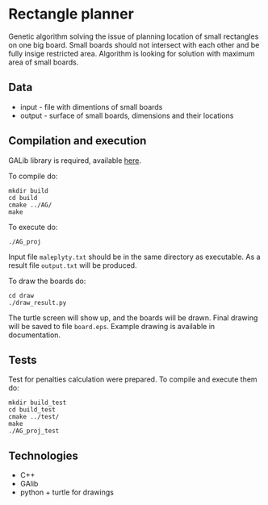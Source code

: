 # Rectangle planner
Genetic algorithm solving the issue of planning location of small rectangles on one big board.
Small boards should not intersect with each other and be fully insige restricted area.
Algorithm is looking for solution with maximum area of small boards.

## Data
* input - file with dimentions of small boards
* output - surface of small boards, dimensions and their locations

## Compilation and execution
GALib library is required, available [here](http://lancet.mit.edu/ga/).

To compile do:

    mkdir build
    cd build
    cmake ../AG/
    make


To execute do:

    ./AG_proj

Input file `maleplyty.txt` should be in the same directory as executable. As a result file `output.txt` will be produced.

To draw the boards do:

    cd draw
    ./draw_result.py

The turtle screen will show up, and the boards will be drawn. Final drawing will be saved to file `board.eps`. Example drawing is available in documentation.

## Tests
Test for penalties calculation were prepared. To compile and execute them do:

    mkdir build_test
    cd build_test
    cmake ../test/
    make
    ./AG_proj_test


## Technologies
* C++
* GAlib
* python + turtle for drawings
